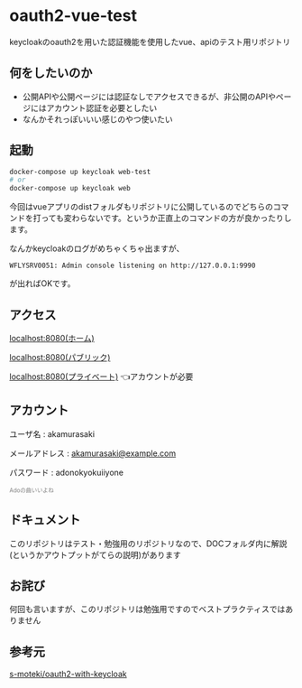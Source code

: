 # oauth2-vue-test

keycloakのoauth2を用いた認証機能を使用したvue、apiのテスト用リポジトリ

## 何をしたいのか

- 公開APIや公開ページには認証なしでアクセスできるが、非公開のAPIやページにはアカウント認証を必要としたい
- なんかそれっぽいいい感じのやつ使いたい

## 起動

```bash
docker-compose up keycloak web-test
# or
docker-compose up keycloak web
```

今回はvueアプリのdistフォルダもリポジトリに公開しているのでどちらのコマンドを打っても変わらないです。というか正直上のコマンドの方が良かったりします。

なんかkeycloakのログがめちゃくちゃ出ますが、

```
WFLYSRV0051: Admin console listening on http://127.0.0.1:9990
```

が出ればOKです。

## アクセス

[localhost:8080(ホーム)](localhost:8080)

[localhost:8080(パブリック)](localhost:8080/about)

[localhost:8080(プライベート)](localhost:8080/owner) 👈アカウントが必要

## アカウント

ユーザ名 : akamurasaki

メールアドレス : akamurasaki@example.com

パスワード : adonokyokuiiyone

<font color="gray" size="1">Adoの曲いいよね</font>

## ドキュメント

このリポジトリはテスト・勉強用のリポジトリなので、DOCフォルダ内に解説(というかアウトプットがてらの説明)があります

## お詫び

何回も言いますが、このリポジトリは勉強用ですのでベストプラクティスではありません

## 参考元
[s-moteki/oauth2-with-keycloak](https://github.com/s-moteki/oauth2-with-keycloak)
